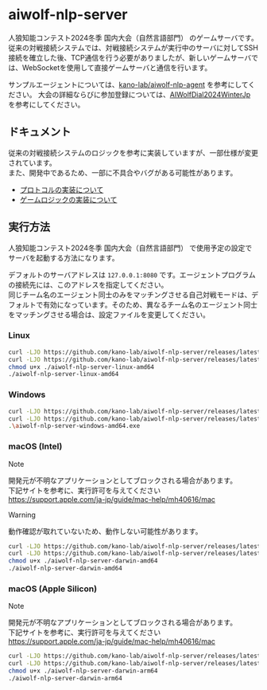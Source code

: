 # aiwolf-nlp-server

人狼知能コンテスト2024冬季 国内大会（自然言語部門） のゲームサーバです。  
従来の対戦接続システムでは、対戦接続システムが実行中のサーバに対してSSH接続を確立した後、TCP通信を行う必要がありましたが、新しいゲームサーバでは、WebSocketを使用して直接ゲームサーバと通信を行います。

サンプルエージェントについては、[kano-lab/aiwolf-nlp-agent](https://github.com/kano-lab/aiwolf-nlp-agent) を参考にしてください。
大会の詳細ならびに参加登録については、[AIWolfDial2024WinterJp](https://sites.google.com/view/aiwolfdial2024winterjp/) を参考にしてください。

## ドキュメント

従来の対戦接続システムのロジックを参考に実装していますが、一部仕様が変更されています。  
また、開発中であるため、一部に不具合やバグがある可能性があります。

- [プロトコルの実装について](./doc/protocol.md)
- [ゲームロジックの実装について](./doc/logic.md)

## 実行方法

人狼知能コンテスト2024冬季 国内大会（自然言語部門） で使用予定の設定でサーバを起動する方法になります。

デフォルトのサーバアドレスは `127.0.0.1:8080` です。エージェントプログラムの接続先には、このアドレスを指定してください。  
同じチーム名のエージェント同士のみをマッチングさせる自己対戦モードは、デフォルトで有効になっています。そのため、異なるチーム名のエージェント同士をマッチングさせる場合は、設定ファイルを変更してください。

### Linux

```bash
curl -LJO https://github.com/kano-lab/aiwolf-nlp-server/releases/latest/download/aiwolf-nlp-server-linux-amd64
curl -LJO https://github.com/kano-lab/aiwolf-nlp-server/releases/latest/download/default.yml
chmod u+x ./aiwolf-nlp-server-linux-amd64
./aiwolf-nlp-server-linux-amd64
```

### Windows

```bash
curl -LJO https://github.com/kano-lab/aiwolf-nlp-server/releases/latest/download/aiwolf-nlp-server-windows-amd64.exe
curl -LJO https://github.com/kano-lab/aiwolf-nlp-server/releases/latest/download/default.yml
.\aiwolf-nlp-server-windows-amd64.exe
```

### macOS (Intel)

> [!NOTE]
> 開発元が不明なアプリケーションとしてブロックされる場合があります。  
> 下記サイトを参考に、実行許可を与えてください  
> https://support.apple.com/ja-jp/guide/mac-help/mh40616/mac

> [!WARNING]
> 動作確認が取れていないため、動作しない可能性があります。

```bash
curl -LJO https://github.com/kano-lab/aiwolf-nlp-server/releases/latest/download/aiwolf-nlp-server-darwin-amd64
curl -LJO https://github.com/kano-lab/aiwolf-nlp-server/releases/latest/download/default.yml
chmod u+x ./aiwolf-nlp-server-darwin-amd64
./aiwolf-nlp-server-darwin-amd64
```

### macOS (Apple Silicon)

> [!NOTE]
> 開発元が不明なアプリケーションとしてブロックされる場合があります。  
> 下記サイトを参考に、実行許可を与えてください  
> https://support.apple.com/ja-jp/guide/mac-help/mh40616/mac

```bash
curl -LJO https://github.com/kano-lab/aiwolf-nlp-server/releases/latest/download/aiwolf-nlp-server-darwin-arm64
curl -LJO https://github.com/kano-lab/aiwolf-nlp-server/releases/latest/download/default.yml
chmod u+x ./aiwolf-nlp-server-darwin-arm64
./aiwolf-nlp-server-darwin-arm64
```
